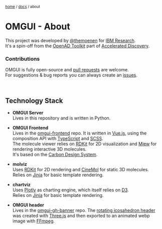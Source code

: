<sub>[home](../#readme) / [docs](../#documentation) / about</sub>

# OMGUI - About

This project was developed by [@themoenen](https://github.com/themoenen) for [IBM Research](https://research.ibm.com).  
It's a spin-off from the [OpenAD Toolkit](https://openad.accelerate.science/) part of [Accelerated Discovery](https://accelerate.science).

### Contributions

OMGUI is fully open-source and [pull requests](../../../pulls) are welcome.  
For suggestions & bug reports you can always create an [issues](../../../issues).

<br>

## Technology Stack

-   **OMGUI Server**  
    Lives in this repository and is written in Python.

-   **OMGUI Frontend**  
    Lives in the [omgui-frontend] repo. It is written in [Vue.js], using the composition API with [TypeScript] and [SCSS].  
    The molecule viewer relies on [RDKit] for 2D visualization and [Miew] for rendering interactive 3D molecules.  
    It's based on the [Carbon Design System].

-   **molviz**  
    Uses [RDKit] for 2D rendering and [CineMol] for static 3D molecules.  
    Relies on [Jinja] for basic template rendering.

-   **chartviz**  
    Uses [Plotly] as charting engine, which itself relies on [D3].  
    Relies on [Jinja] for basic template rendering.

-   **OMGUI header**  
    Lives in the [omgui-gh-banner] repo. The [rotating icosahedron header](assets/omgui-header.webp) was created with [Three.js] and then exported to an animated webp image with [FFmpeg].

[chartviz]: chartviz.md
[molviz]: molviz.md
[Vue.js]: https://vuejs.org/
[TypeScript]: https://www.typescriptlang.org
[SCSS]: https://sass-lang.com
[RDKit]: https://github.com/rdkit/rdkit#readme
[Miew]: https://github.com/epam/miew#readme
[Carbon Design System]: https://carbondesignsystem.com
[Jinja]: https://jinja.palletsprojects.com
[CineMol]: https://github.com/moltools/CineMol#readme
[omgui-frontend]: https://github.com/acceleratedscience/omgui-frontend
[Plotly]: https://plotly.com/python
[D3]: https://d3js.org
[Three.js]: https://threejs.org
[FFmpeg]: https://www.ffmpeg.org
[omgui-gh-banner]: http://github.com/themoenen/omgui-gh-banner

